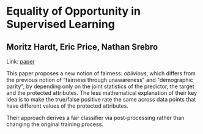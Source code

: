Equality of Opportunity in Supervised Learning
==============================================

Moritz Hardt, Eric Price, Nathan Srebro
---------------------------------------

Link: [paper](http://ttic.uchicago.edu/~nati/Publications/HardtPriceSrebro2016.pdf)

This paper proposes a new notion of fairness: *oblivious*, which differs from the previous notion of "fairness through unawareness" and "demographic parity",
by depending only on the joint statistics of the predictor, the target and the protected attributes. The less mathematical explanation of their key idea is to make the true/false positive rate the same across data points that have different values of the protected attributes.

Their approach derives a fair classifier via post-processing rather than changing the original training process.

